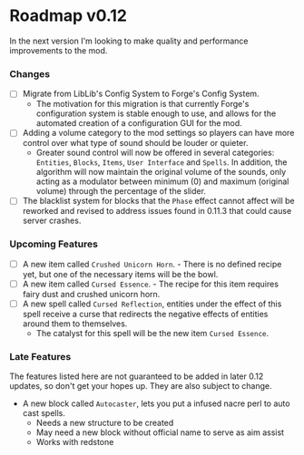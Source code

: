 # Roadmap v0.12
In the next version I'm looking to make quality and performance improvements to the mod.

### Changes
- [ ] Migrate from LibLib's Config System to Forge's Config System.
  - The motivation for this migration is that currently Forge's configuration system is stable enough to use, and allows for the automated creation of a configuration GUI for the mod.
- [ ] Adding a volume category to the mod settings so players can have more control over what type of sound should be louder or quieter.
  - Greater sound control will now be offered in several categories: ``Entities``, ``Blocks``, ``Items``, ``User Interface`` and ``Spells``. In addition, the algorithm will now maintain the original volume of the sounds, only acting as a modulator between minimum (0) and maximum (original volume) through the percentage of the slider.
- [ ] The blacklist system for blocks that the ``Phase`` effect cannot affect will be reworked and revised to address issues found in 0.11.3 that could cause server crashes.

### Upcoming Features
- [ ] A new item called ``Crushed Unicorn Horn``.
      - There is no defined recipe yet, but one of the necessary items will be the bowl.
- [ ] A new item called ``Cursed Essence``.
      - The recipe for this item requires fairy dust and crushed unicorn horn.
- [ ] A new spell called ``Cursed Reflection``, entities under the effect of this spell receive a curse that redirects the negative effects of entities around them to themselves.
     - The catalyst for this spell will be the new item ``Cursed Essence``.

### Late Features
The features listed here are not guaranteed to be added in later 0.12 updates, so don't get your hopes up. They are also subject to change.
- A new block called ``Autocaster``, lets you put a infused nacre perl to auto cast spells.
   - Needs a new structure to be created
   - May need a new block without official name to serve as aim assist
   - Works with redstone
